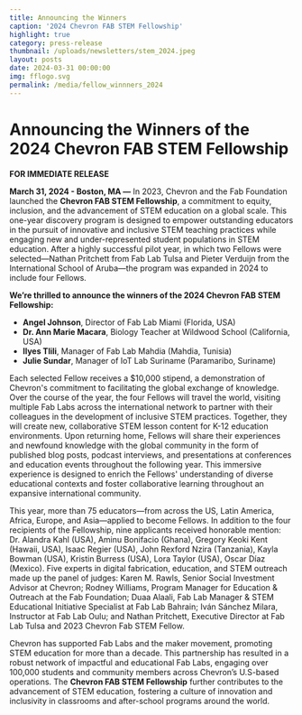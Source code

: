 ```yaml
---
title: Announcing the Winners
caption: '2024 Chevron FAB STEM Fellowship'
highlight: true
category: press-release
thumbnail: /uploads/newsletters/stem_2024.jpeg
layout: posts
date: 2024-03-31 00:00:00
img: fflogo.svg
permalink: /media/fellow_winnners_2024
---
```


#  Announcing the Winners of the 2024 Chevron FAB STEM Fellowship

**FOR IMMEDIATE RELEASE**


**March 31, 2024 - Boston, MA —** In 2023, Chevron and the Fab Foundation launched the **Chevron FAB STEM Fellowship**, a commitment to equity, inclusion, and the advancement of STEM education on a global scale. This one-year discovery program is designed to empower outstanding educators in the pursuit of innovative and inclusive STEM teaching practices while engaging new and under-represented student populations in STEM education. After a highly successful pilot year, in which two Fellows were selected—Nathan Pritchett from Fab Lab Tulsa and Pieter Verduijn from the International School of Aruba—the program was expanded in 2024 to include four Fellows. 

**We’re thrilled to announce the winners of the 2024 Chevron FAB STEM Fellowship:**
- **Angel Johnson**, Director of Fab Lab Miami (Florida, USA) 
- **Dr. Ann Marie Macara**, Biology Teacher at Wildwood School (California, USA) 
- **Ilyes Tlili**, Manager of Fab Lab Mahdia (Mahdia, Tunisia)
- **Julie Sundar**, Manager of IoT Lab Suriname (Paramaribo, Suriname)

Each selected Fellow receives a $10,000 stipend, a demonstration of Chevron's commitment to facilitating the global exchange of knowledge. Over the course of the year, the four Fellows will travel the world, visiting multiple Fab Labs across the international network to partner with their colleagues in the development of inclusive STEM practices. Together, they will create new, collaborative STEM lesson content for K-12 education environments. Upon returning home, Fellows will share their experiences and newfound knowledge with the global community in the form of published blog posts, podcast interviews, and presentations at conferences and education events throughout the following year. This immersive experience is designed to enrich the Fellows' understanding of diverse educational contexts and foster collaborative learning throughout an expansive international community.

This year, more than 75 educators—from across the US, Latin America, Africa, Europe, and Asia—applied to become Fellows. In addition to the four recipients of the Fellowship, nine applicants received honorable mention: Dr. Alandra Kahl (USA), Aminu Bonifacio (Ghana), Gregory Keoki Kent (Hawaii, USA), Isaac Regier (USA), John Rexford Nzira (Tanzania), Kayla Bowman (USA), Kristin Burress (USA), Lora Taylor (USA), Oscar Díaz (Mexico). Five experts in digital fabrication, education, and STEM outreach made up the panel of judges: Karen M. Rawls, Senior Social Investment Advisor at Chevron; Rodney Williams, Program Manager for Education & Outreach at the Fab Foundation; Duaa Alaali, Fab Lab Manager & STEM Educational Initiative Specialist at Fab Lab Bahrain; Iván Sánchez Milara, Instructor at Fab Lab Oulu; and Nathan Pritchett, Executive Director at Fab Lab Tulsa and 2023 Chevron Fab STEM Fellow.

Chevron has supported Fab Labs and the maker movement, promoting STEM education for more than a decade. This partnership has resulted in a robust network of impactful and educational Fab Labs, engaging over 100,000 students and community members across Chevron’s U.S-based operations. The **Chevron FAB STEM Fellowship** further contributes to the advancement of STEM education, fostering a culture of innovation and inclusivity in classrooms and after-school programs around the world.         


